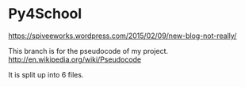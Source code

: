 # Py4School
https://spiveeworks.wordpress.com/2015/02/09/new-blog-not-really/

This branch is for the pseudocode of my project.
http://en.wikipedia.org/wiki/Pseudocode

It is split up into 6 files.

